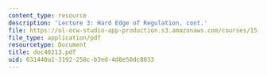 ```yaml
---
content_type: resource
description: 'Lecture 3: Hard Edge of Regulation, cont.'
file: https://ol-ocw-studio-app-production.s3.amazonaws.com/courses/15-615-law-for-the-entrepreneur-and-manager-spring-2003/031440a13192258cb3ed4d8e50dc8033_doc40213.pdf
file_type: application/pdf
resourcetype: Document
title: doc40213.pdf
uid: 031440a1-3192-258c-b3ed-4d8e50dc8033
---
```

